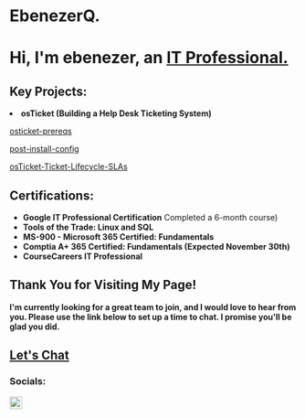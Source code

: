 # EbenezerQ.
<h1>Hi, I'm ebenezer, an <a href="https://linkedin.com/in/eebenezer-quayson/">IT Professional.</a></h1> 

<h2> Key Projects:</h2>
<li><b>osTicket (Building a Help Desk Ticketing System)</b>

[osticket-prereqs
](https://github.com/EbenQuayson009/osticket-prereqs)

[post-install-config
](https://github.com/EbenQuayson009/post-install-config)

[osTicket-Ticket-Lifecycle-SLAs
](https://github.com/EbenQuayson009/osTicket-Ticket-Lifecycle-SLAs)

<h2>Certifications:</h2>
<ul>
  <li><b>Google IT Professional Certification</b> Completed a 6-month course)</li>
  <li><b>Tools of the Trade: Linux and SQL</li>
  <li><b>MS-900 - Microsoft 365 Certified: Fundamentals</li>
  <li><b>Comptia A+ 365 Certified: Fundamentals (Expected November 30th)</li>
  <li><b>CourseCareers IT Professional</b></li>
</ul>


<h2>Thank You for Visiting My Page!</h2>

<p>I'm currently looking for a great team to join, and I would love to hear from you. Please use the link below to set up a time to chat. I promise you'll be glad you did.</p>
<h2><a href="https://calendly.com/grandviewsuccess-evan/quick-chat-with-evan">Let's Chat</a></h2>

<h3>Socials:</h3>

<a href="https://linkedin.com/in/evan-yearwood/">
  <img align="left" alt="Evan | LinkedIn" width="22px" src="https://cdn.jsdelivr.net/npm/simple-icons@v3/icons/linkedin.svg" />
</a>

